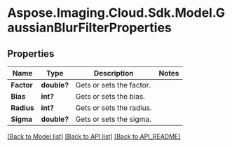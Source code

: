 # Aspose.Imaging.Cloud.Sdk.Model.GaussianBlurFilterProperties
## Properties

Name | Type | Description | Notes
------------ | ------------- | ------------- | -------------
**Factor** | **double?** | Gets or sets the factor. | 
**Bias** | **int?** | Gets or sets the bias. | 
**Radius** | **int?** | Gets or sets the radius. | 
**Sigma** | **double?** | Gets or sets the sigma. | 

[[Back to Model list]](API_README.md#documentation-for-models) [[Back to API list]](API_README.md#documentation-for-api-endpoints) [[Back to API_README]](API_README.md)

